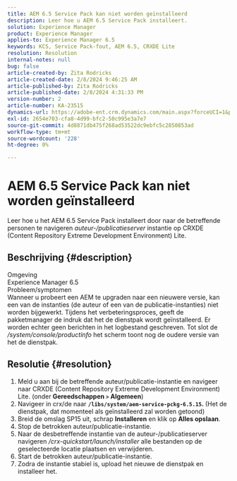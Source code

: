 ```yaml
---
title: AEM 6.5 Service Pack kan niet worden geïnstalleerd
description: Leer hoe u AEM 6.5 Service Pack installeert.
solution: Experience Manager
product: Experience Manager
applies-to: Experience Manager 6.5
keywords: KCS, Service Pack-fout, AEM 6.5, CRXDE Lite
resolution: Resolution
internal-notes: null
bug: false
article-created-by: Zita Rodricks
article-created-date: 2/8/2024 9:46:25 AM
article-published-by: Zita Rodricks
article-published-date: 2/8/2024 4:31:33 PM
version-number: 2
article-number: KA-23515
dynamics-url: https://adobe-ent.crm.dynamics.com/main.aspx?forceUCI=1&pagetype=entityrecord&etn=knowledgearticle&id=67af1fe6-66c6-ee11-9079-6045bd006704
exl-id: 2654e703-cfa8-4d99-bfc2-50c995e3a7e7
source-git-commit: 4d8871db475f268ad53522dc9ebfc5c2850853ad
workflow-type: tm+mt
source-wordcount: '228'
ht-degree: 0%

---
```


# AEM 6.5 Service Pack kan niet worden geïnstalleerd


Leer hoe u het AEM 6.5 Service Pack installeert door naar de betreffende personen te navigeren *auteur-/publicatieserver* instantie op CRXDE (Content Repository Extreme Development Environment) Lite.

## Beschrijving {#description}

Omgeving<br>
Experience Manager 6.5
<br>Probleem/symptomen<br>
Wanneer u probeert een AEM te upgraden naar een nieuwere versie, kan een van de instanties (de auteur of een van de publicatie-instanties) niet worden bijgewerkt. Tijdens het verbeteringsproces, geeft de pakketmanager de indruk dat het de dienstpak wordt geïnstalleerd. Er worden echter geen berichten in het logbestand geschreven. Tot slot de */system/console/productinfo* het scherm toont nog de oudere versie van het de dienstpak.


## Resolutie {#resolution}


1. Meld u aan bij de betreffende auteur/publicatie-instantie en navigeer naar CRXDE (Content Repository Extreme Development Environment) Lite. (onder<b> Gereedschappen `>`  Algemeen</b>)
2. Navigeer in crx/de naar <b>`/libs/system/aem-service-pckg-6.5.15`. </b>(Het de dienstpak, dat momenteel als geïnstalleerd zal worden getoond)
3. Breid de omslag SP15 uit, schrap <b>Installeren</b> en klik op <b>Alles opslaan</b>.
4. Stop de betrokken auteur/publicatie-instantie.
5. Naar de desbetreffende instantie van de auteur-/publicatieserver navigeren */crx-quickstart/launch/installer* alle bestanden op de geselecteerde locatie plaatsen en verwijderen.
6. Start de betrokken auteur/publicatie-instantie.
7. Zodra de instantie stabiel is, upload het nieuwe de dienstpak en installeer het.
